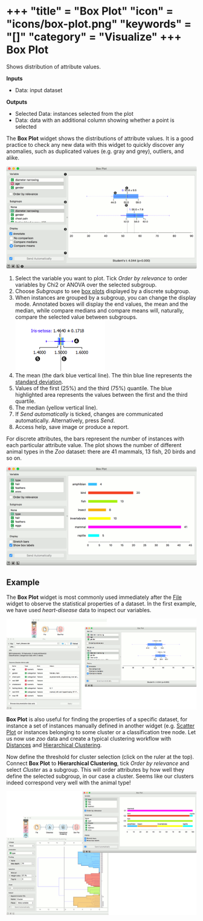 +++
"title" = "Box Plot"
"icon" = "icons/box-plot.png"
"keywords" = "[]"
"category" = "Visualize"
+++
Box Plot
========

Shows distribution of attribute values.

**Inputs**

- Data: input dataset

**Outputs**

- Selected Data: instances selected from the plot
- Data: data with an additional column showing whether a point is selected

The **Box Plot** widget shows the distributions of attribute values. It is a good practice to check any new data with this widget to quickly discover any anomalies, such as duplicated values (e.g. gray and grey), outliers, and alike.

![](/images/visualize/BoxPlot-Continuous-stamped.png)

1. Select the variable you want to plot. Tick *Order by relevance* to order variables by Chi2 or ANOVA over the selected subgroup.
2. Choose *Subgroups* to see [box plots](https://en.wikipedia.org/wiki/Box_plot) displayed by a discrete subgroup.
3. When instances are grouped by a subgroup, you can change the display mode. Annotated boxes will display the end values, the mean and the median, while compare medians and compare means will, naturally, compare the selected value between subgroups.
![continuous](/images/BoxPlot-Continuous-small.png)
4. The mean (the dark blue vertical line). The thin blue line represents the [standard deviation](http://mathworld.wolfram.com/StandardDeviation.html).
5. Values of the first (25%) and the third (75%) quantile. The blue  highlighted area represents the values between the first and the third quartile.
6. The median (yellow vertical line).
7. If *Send automatically* is ticked, changes are communicated automatically. Alternatively, press *Send*.
8. Access help, save image or produce a report.

For discrete attributes, the bars represent the number of instances with each particular attribute value. The plot shows the number of different animal types in the *Zoo* dataset: there are 41 mammals, 13 fish, 20 birds and so on.

![](/images/visualize/BoxPlot-Discrete.png)

Example
-------

The **Box Plot** widget is most commonly used immediately after the [File](/widget-catalog/data/file) widget to observe the statistical properties of a dataset. In the first example, we have used *heart-disease* data to inspect our variables.

![](/images/visualize/BoxPlot-Example1.png)

**Box Plot** is also useful for finding the properties of a specific dataset, for instance a set of instances manually defined in another widget (e.g. [Scatter Plot](/widget-catalog/visualize/scatterplot) or instances belonging to some cluster or a classification tree node. Let us now use *zoo* data and create a typical clustering workflow with [Distances](/widget-catalog/unsupervised/distances) and [Hierarchical Clustering](/widget-catalog/unsupervised/hierarchicalclustering).

Now define the threshold for cluster selection (click on the ruler at the top). Connect **Box Plot** to **Hierarchical Clustering**, tick *Order by relevance* and select *Cluster* as a subgroup. This will order attributes by how well they define the selected subgroup, in our case a cluster. Seems like our clusters indeed correspond very well with the animal type!

![](/images/visualize/BoxPlot-Example2.png)
